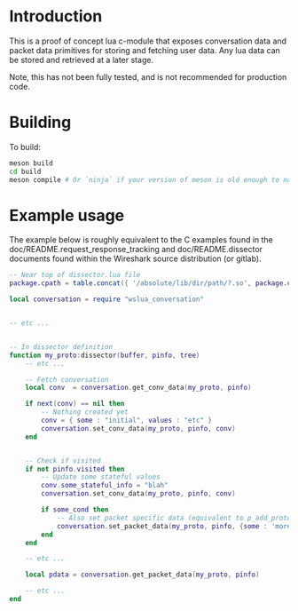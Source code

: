 # Introduction
This is a proof of concept lua c-module that exposes conversation data and packet data primitives for storing and fetching user data. Any lua data can be stored and retrieved at a later stage.

Note, this has not been fully tested, and is not recommended for production code.

# Building
To build:
```bash
meson build
cd build
meson compile # Or `ninja` if your version of meson is old enough to not have the 'compile' command
```

# Example usage
The example below is roughly equivalent to the C examples found in the doc/README.request\_response\_tracking and doc/README.dissector documents found within the Wireshark source distribution (or gitlab).

```lua
-- Near top of dissector.lua file
package.cpath = table.concat({ '/absolute/lib/dir/path/?.so', package.cpath }, ';')

local conversation = require "wslua_conversation"


-- etc ...


-- In dissector definition
function my_proto:dissector(buffer, pinfo, tree)
    -- etc ...

    -- Fetch conversation
    local conv  = conversation.get_conv_data(my_proto, pinfo)

    if next(conv) == nil then
        -- Nothing created yet
        conv = { some : "initial", values : "etc" }
        conversation.set_conv_data(my_proto, pinfo, conv)
    end


    -- Check if visited
    if not pinfo.visited then
        -- Update some stateful values
        conv.some_stateful_info = "blah"
        conversation.set_conv_data(my_proto, pinfo, conv)

        if some_cond then
            -- Also set packet specific data (equivalent to p_add_proto_data)
            conversation.set_packet_data(my_proto, pinfo, {some : 'more', data : 'blah' })
        end
    end

    -- etc ...

    local pdata = conversation.get_packet_data(my_proto, pinfo)

    -- etc ...
end
```
